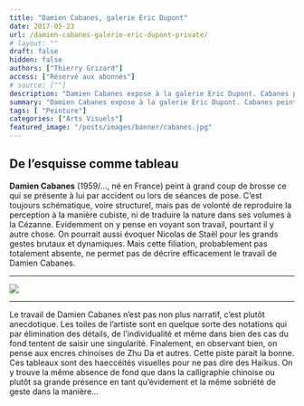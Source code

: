 ```yaml
---
title: "Damien Cabanes, galerie Eric Dupont"
date: 2017-05-23
url: /damien-cabanes-galerie-eric-dupont-private/ 
# layout: ""
draft: false
hidden: false
authors: ["Thierry Grizard"]
access: ["Réservé aux abonnés"]
# source: [""]
description: "Damien Cabanes expose à la galerie Eric Dupont. Cabanes peint à grand coup de brosse ce qui se présente à lui par accident, il peint des singularités"
summary: "Damien Cabanes expose à la galerie Eric Dupont. Cabanes peint à grand coup de brosse ce qui se présente à lui par accident, il peint des singularités"
tags: [ "Peinture"]
categories: ["Arts Visuels"]
featured_image: "/posts/images/banner/cabanes.jpg"
---
```

## De l’esquisse comme tableau

**Damien Cabanes** (1959/…, né en France) peint à grand coup de brosse ce qui se présente à lui par accident ou lors de séances de pose.
C’est toujours schématique, voire structurel, mais pas de volonté de reproduire la perception à la manière cubiste, ni de traduire la nature dans ses volumes à la Cézanne. Evidemment on y pense en voyant son travail, pourtant il y autre chose.
On pourrait aussi évoquer Nicolas de Staël pour les grands gestes brutaux et dynamiques. Mais cette filiation, probablement pas totalement absente, ne permet pas de décrire efficacement le travail de Damien Cabanes.

---

![](/posts/images/cabanes/Damien-Cabanes-2-1030x849.jpg)

---

Le travail de Damien Cabanes n’est pas non plus narratif, c’est plutôt anecdotique. Les toiles de l’artiste sont en quelque sorte des notations qui par élimination des détails, de l’individualité et même dans bien des cas du fond tentent de saisir une singularité.
Finalement, en observant bien, on pense aux encres chinoises de Zhu Da
et autres. Cette piste parait la bonne. Ces tableaux sont des haeccéités visuelles pour ne pas dire des Haïkus. On y trouve la même absence de fond que dans la calligraphie chinoise ou plutôt sa grande présence en tant qu’évidement et la même sobriété de geste dans la manière...